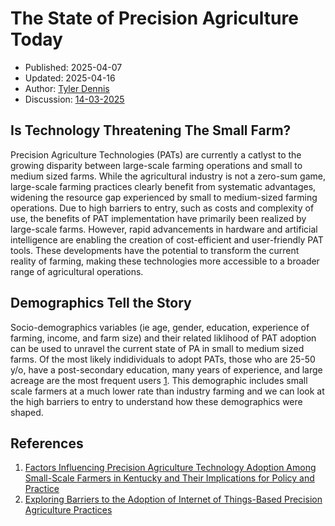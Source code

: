 # The State of Precision Agriculture Today
- Published: 2025-04-07
- Updated: 2025-04-16
- Author: [Tyler Dennis](https://tylrdnns.substack.com/)
- Discussion: [14-03-2025](https://plantos.discourse.group/t/this-week-14-03-2025/11)

## Is Technology Threatening The Small Farm?
Precision Agriculture Technologies (PATs) are currently a catlyst to the growing disparity between large-scale farming operations and small to medium sized farms. While the agricultural industry is not a zero-sum game, large-scale farming practices clearly benefit from systematic advantages, widening the resource gap experienced by small to medium-sized farming operations. Due to high barriers to entry, such as costs and complexity of use, the benefits of PAT implementation have primarily been realized by large-scale farms. However, rapid advancements in hardware and artificial intelligence are enabling the creation of cost-efficient and user-friendly PAT tools. These developments have the potential to transform the current reality of farming, making these technologies more accessible to a broader range of agricultural operations.

## Demographics Tell the Story
Socio-demographics variables (ie age, gender, education, experience of farming, income, and farm size) and their related liklihood of PAT adoption can be used to unravel the current state of PA in small to medium sized farms. Of the most likely indidividuals to adopt PATs, those who are 25-50 y/o, have a post-secondary education, many years of experience, and large acreage are the most frequent users [1](https://www.mdpi.com/2077-0472/15/2/177). This demographic includes small scale farmers at a much lower rate than industry farming and we can look at the high barriers to entry to understand how these demographics were shaped. 


## References
1. [Factors Influencing Precision Agriculture Technology Adoption Among Small-Scale Farmers in Kentucky and Their Implications for Policy and Practice](https://www.mdpi.com/2077-0472/15/2/177)
2. [Exploring Barriers to the Adoption of Internet of Things-Based Precision Agriculture Practices](https://www.mdpi.com/2077-0472/13/1/163)
